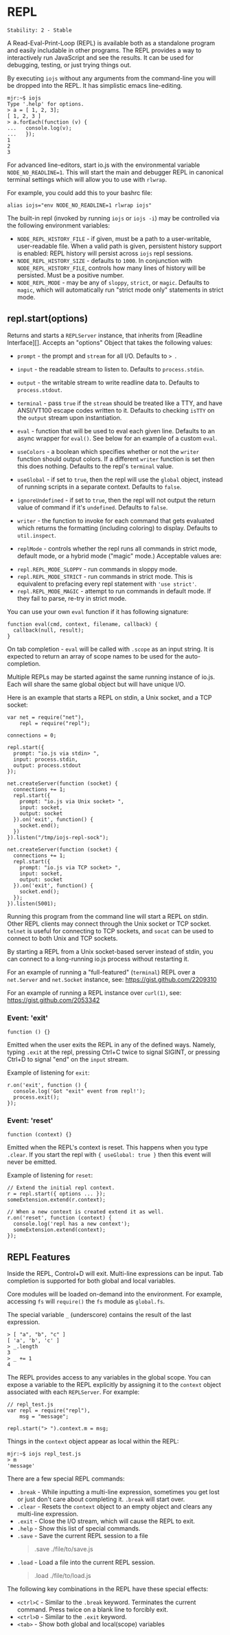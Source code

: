 # REPL

    Stability: 2 - Stable

A Read-Eval-Print-Loop (REPL) is available both as a standalone program and
easily includable in other programs. The REPL provides a way to interactively
run JavaScript and see the results.  It can be used for debugging, testing, or
just trying things out.

By executing `iojs` without any arguments from the command-line you will be
dropped into the REPL. It has simplistic emacs line-editing.

    mjr:~$ iojs
    Type '.help' for options.
    > a = [ 1, 2, 3];
    [ 1, 2, 3 ]
    > a.forEach(function (v) {
    ...   console.log(v);
    ...   });
    1
    2
    3

For advanced line-editors, start io.js with the environmental variable
`NODE_NO_READLINE=1`. This will start the main and debugger REPL in canonical
terminal settings which will allow you to use with `rlwrap`.

For example, you could add this to your bashrc file:

    alias iojs="env NODE_NO_READLINE=1 rlwrap iojs"

The built-in repl (invoked by running `iojs` or `iojs -i`) may be controlled
via the following environment variables:

 - `NODE_REPL_HISTORY_FILE` - if given, must be a path to a user-writable,
   user-readable file. When a valid path is given, persistent history support
   is enabled: REPL history will persist across `iojs` repl sessions.
 - `NODE_REPL_HISTORY_SIZE` - defaults to `1000`. In conjunction with
   `NODE_REPL_HISTORY_FILE`, controls how many lines of history will be
   persisted. Must be a positive number.
 - `NODE_REPL_MODE` - may be any of `sloppy`, `strict`, or `magic`. Defaults
   to `magic`, which will automatically run "strict mode only" statements in
   strict mode.

## repl.start(options)

Returns and starts a `REPLServer` instance, that inherits from 
[Readline Interface][]. Accepts an "options" Object that takes 
the following values:

 - `prompt` - the prompt and `stream` for all I/O. Defaults to `> `.

 - `input` - the readable stream to listen to. Defaults to `process.stdin`.

 - `output` - the writable stream to write readline data to. Defaults to
   `process.stdout`.

 - `terminal` - pass `true` if the `stream` should be treated like a TTY, and
   have ANSI/VT100 escape codes written to it. Defaults to checking `isTTY`
   on the `output` stream upon instantiation.

 - `eval` - function that will be used to eval each given line. Defaults to
   an async wrapper for `eval()`. See below for an example of a custom `eval`.

 - `useColors` - a boolean which specifies whether or not the `writer` function
   should output colors. If a different `writer` function is set then this does
   nothing. Defaults to the repl's `terminal` value.

 - `useGlobal` - if set to `true`, then the repl will use the `global` object,
   instead of running scripts in a separate context. Defaults to `false`.

 - `ignoreUndefined` - if set to `true`, then the repl will not output the
   return value of command if it's `undefined`. Defaults to `false`.

 - `writer` - the function to invoke for each command that gets evaluated which
   returns the formatting (including coloring) to display. Defaults to
   `util.inspect`.

 - `replMode` - controls whether the repl runs all commands in strict mode,
   default mode, or a hybrid mode ("magic" mode.) Acceptable values are:
  * `repl.REPL_MODE_SLOPPY` - run commands in sloppy mode.
  * `repl.REPL_MODE_STRICT` - run commands in strict mode. This is equivalent to
  prefacing every repl statement with `'use strict'`.
  * `repl.REPL_MODE_MAGIC` - attempt to run commands in default mode. If they
  fail to parse, re-try in strict mode.

You can use your own `eval` function if it has following signature:

    function eval(cmd, context, filename, callback) {
      callback(null, result);
    }

On tab completion - `eval` will be called with `.scope` as an input string. It
is expected to return an array of scope names to be used for the auto-completion.

Multiple REPLs may be started against the same running instance of io.js.  Each
will share the same global object but will have unique I/O.

Here is an example that starts a REPL on stdin, a Unix socket, and a TCP socket:

    var net = require("net"),
        repl = require("repl");

    connections = 0;

    repl.start({
      prompt: "io.js via stdin> ",
      input: process.stdin,
      output: process.stdout
    });

    net.createServer(function (socket) {
      connections += 1;
      repl.start({
        prompt: "io.js via Unix socket> ",
        input: socket,
        output: socket
      }).on('exit', function() {
        socket.end();
      })
    }).listen("/tmp/iojs-repl-sock");

    net.createServer(function (socket) {
      connections += 1;
      repl.start({
        prompt: "io.js via TCP socket> ",
        input: socket,
        output: socket
      }).on('exit', function() {
        socket.end();
      });
    }).listen(5001);

Running this program from the command line will start a REPL on stdin.  Other
REPL clients may connect through the Unix socket or TCP socket. `telnet` is useful
for connecting to TCP sockets, and `socat` can be used to connect to both Unix and
TCP sockets.

By starting a REPL from a Unix socket-based server instead of stdin, you can
connect to a long-running io.js process without restarting it.

For an example of running a "full-featured" (`terminal`) REPL over
a `net.Server` and `net.Socket` instance, see: https://gist.github.com/2209310

For an example of running a REPL instance over `curl(1)`,
see: https://gist.github.com/2053342

### Event: 'exit'

`function () {}`

Emitted when the user exits the REPL in any of the defined ways. Namely, typing
`.exit` at the repl, pressing Ctrl+C twice to signal SIGINT, or pressing Ctrl+D
to signal "end" on the `input` stream.

Example of listening for `exit`:

    r.on('exit', function () {
      console.log('Got "exit" event from repl!');
      process.exit();
    });


### Event: 'reset'

`function (context) {}`

Emitted when the REPL's context is reset. This happens when you type `.clear`.
If you start the repl with `{ useGlobal: true }` then this event will never
be emitted.

Example of listening for `reset`:

    // Extend the initial repl context.
    r = repl.start({ options ... });
    someExtension.extend(r.context);

    // When a new context is created extend it as well.
    r.on('reset', function (context) {
      console.log('repl has a new context');
      someExtension.extend(context);
    });


## REPL Features

<!-- type=misc -->

Inside the REPL, Control+D will exit.  Multi-line expressions can be input.
Tab completion is supported for both global and local variables.

Core modules will be loaded on-demand into the environment. For example,
accessing `fs` will `require()` the `fs` module as `global.fs`.

The special variable `_` (underscore) contains the result of the last expression.

    > [ "a", "b", "c" ]
    [ 'a', 'b', 'c' ]
    > _.length
    3
    > _ += 1
    4

The REPL provides access to any variables in the global scope. You can expose
a variable to the REPL explicitly by assigning it to the `context` object
associated with each `REPLServer`.  For example:

    // repl_test.js
    var repl = require("repl"),
        msg = "message";

    repl.start("> ").context.m = msg;

Things in the `context` object appear as local within the REPL:

    mjr:~$ iojs repl_test.js
    > m
    'message'

There are a few special REPL commands:

  - `.break` - While inputting a multi-line expression, sometimes you get lost
    or just don't care about completing it. `.break` will start over.
  - `.clear` - Resets the `context` object to an empty object and clears any
    multi-line expression.
  - `.exit` - Close the I/O stream, which will cause the REPL to exit.
  - `.help` - Show this list of special commands.
  - `.save` - Save the current REPL session to a file
    >.save ./file/to/save.js
  - `.load` - Load a file into the current REPL session.
    >.load ./file/to/load.js

The following key combinations in the REPL have these special effects:

  - `<ctrl>C` - Similar to the `.break` keyword.  Terminates the current
    command.  Press twice on a blank line to forcibly exit.
  - `<ctrl>D` - Similar to the `.exit` keyword.
  - `<tab>` - Show both global and local(scope) variables

